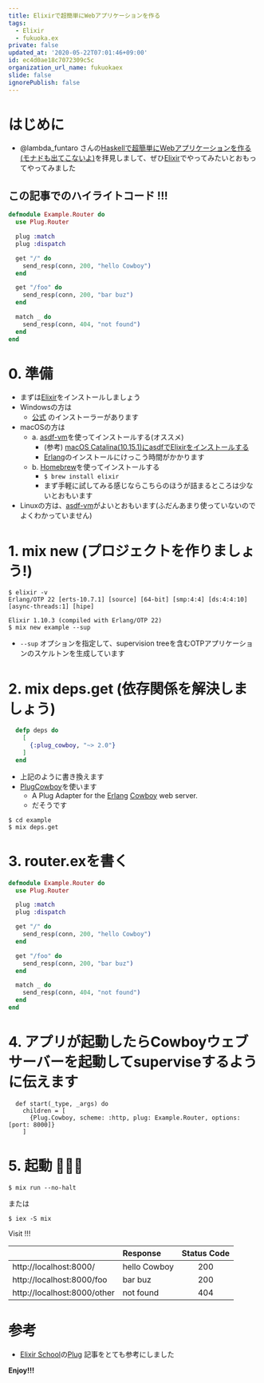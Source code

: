```yaml
---
title: Elixirで超簡単にWebアプリケーションを作る
tags:
  - Elixir
  - fukuoka.ex
private: false
updated_at: '2020-05-22T07:01:46+09:00'
id: ec4d0ae18c7072309c5c
organization_url_name: fukuokaex
slide: false
ignorePublish: false
---
```

# はじめに
- @lambda_funtaro さんの[Haskellで超簡単にWebアプリケーションを作る(モナドも出てこないよ)](https://qiita.com/lambda_funtaro/items/589c2a93749927c33c96)を拝見しまして、ぜひ[Elixir](https://elixir-lang.org/)でやってみたいとおもってやってみました

## この記事でのハイライトコード !!!

```elixir:lib/example/router.ex
defmodule Example.Router do
  use Plug.Router

  plug :match
  plug :dispatch

  get "/" do
    send_resp(conn, 200, "hello Cowboy")
  end

  get "/foo" do
    send_resp(conn, 200, "bar buz")
  end

  match _ do
    send_resp(conn, 404, "not found")
  end
end
```


# 0. 準備
- まずは[Elixir](https://elixir-lang.org/)をインストールしましょう
- Windowsの方は
    - [公式](https://elixir-lang.org/install.html#windows) のインストーラーがあります
- macOSの方は
    - a. [asdf-vm](https://asdf-vm.com/#/)を使ってインストールする(オススメ)
        - (参考) [macOS Catalina(10.15.1)にasdfでElixirをインストールする](https://qiita.com/torifukukaiou/items/75fa25c55ce2f0b92496)
        - [Erlang](https://www.erlang.org/)のインストールにけっこう時間がかかります
    - b. [Homebrew](https://brew.sh/index_ja)を使ってインストールする
        - `$ brew install elixir`
        - まず手軽に試してみる感じならこちらのほうが詰まるところは少ないとおもいます
- Linuxの方は、[asdf-vm](https://asdf-vm.com/#/)がよいとおもいます(ふだんあまり使っていないのでよくわかっていません)

# 1. mix new (プロジェクトを作りましょう!)

```
$ elixir -v
Erlang/OTP 22 [erts-10.7.1] [source] [64-bit] [smp:4:4] [ds:4:4:10] [async-threads:1] [hipe]

Elixir 1.10.3 (compiled with Erlang/OTP 22)
$ mix new example --sup
```

- `--sup` オプションを指定して、supervision treeを含むOTPアプリケーションのスケルトンを生成しています


# 2. mix deps.get (依存関係を解決しましょう)

```elixir:lib/mix.exs
  defp deps do
    [
      {:plug_cowboy, "~> 2.0"}
    ]
  end
```
- 上記のように書き換えます
- [PlugCowboy](https://github.com/elixir-plug/plug_cowboy)を使います
    - A Plug Adapter for the [Erlang](https://www.erlang.org/) [Cowboy](https://github.com/ninenines/cowboy) web server.
    - だそうです

```
$ cd example
$ mix deps.get
```

# 3. router.exを書く

```elixir:lib/example/router.ex
defmodule Example.Router do
  use Plug.Router

  plug :match
  plug :dispatch

  get "/" do
    send_resp(conn, 200, "hello Cowboy")
  end

  get "/foo" do
    send_resp(conn, 200, "bar buz")
  end

  match _ do
    send_resp(conn, 404, "not found")
  end
end
```

# 4. アプリが起動したらCowboyウェブサーバーを起動してsuperviseするように伝えます

```elixir:lib/example/applicatio
  def start(_type, _args) do
    children = [
      {Plug.Cowboy, scheme: :http, plug: Example.Router, options: [port: 8000]}
    ]
```

# 5. 起動 🚀🚀🚀

```
$ mix run --no-halt
```

または

```
$ iex -S mix
```

Visit !!!

| | Response | Status Code    |
|:---|:---|:---:|
| http://localhost:8000/ | hello Cowboy | 200 |
| http://localhost:8000/foo | bar buz | 200 |
| http://localhost:8000/other | not found | 404 |


# 参考
- [Elixir School](https://elixirschool.com/en/)の[Plug](https://elixirschool.com/en/lessons/specifics/plug/) 記事をとても参考にしました


**Enjoy!!!**
